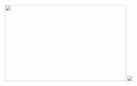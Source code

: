 <img src="https://user-images.githubusercontent.com/59716219/130346735-27d23267-0b06-42e5-9132-30de804415e8.png" width="400" height="250">
<img src="https://render.githubusercontent.com/render/math?math=P(k|i)"> 

